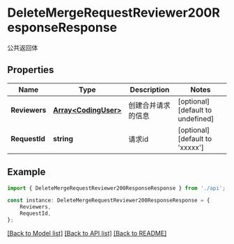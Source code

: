 # DeleteMergeRequestReviewer200ResponseResponse

公共返回体

## Properties

Name | Type | Description | Notes
------------ | ------------- | ------------- | -------------
**Reviewers** | [**Array&lt;CodingUser&gt;**](CodingUser.md) | 创建合并请求的信息 | [optional] [default to undefined]
**RequestId** | **string** | 请求id | [optional] [default to 'xxxxx']

## Example

```typescript
import { DeleteMergeRequestReviewer200ResponseResponse } from './api';

const instance: DeleteMergeRequestReviewer200ResponseResponse = {
    Reviewers,
    RequestId,
};
```

[[Back to Model list]](../README.md#documentation-for-models) [[Back to API list]](../README.md#documentation-for-api-endpoints) [[Back to README]](../README.md)
